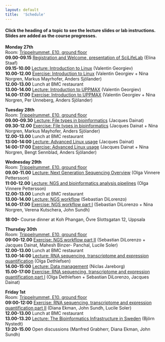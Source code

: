 ```yaml
---
layout: default
title:  'Schedule'
---
```


#### Click the heading of a topic to see the lecture slides or lab instructions. Slides are added as the course progresses.

**Monday 27th**  
Room: [Trippelrummet, E10, ground floor](../common/images/bmc_map.jpg)  
**09.00-09.15** [Registration and Welcome, presentation of SciLifeLab](slides/Staaf_Intro_NGS_data_Ua_VT17_170123.pdf) (Elina Staaf)  
**09.15-10.00** [Lecture: Introduction to Linux](slides/linux-tutorial.pdf) (Valentin Georgiev)  
**10.00-12.00** [Exercise: Introduction to Linux](labs/linux-intro) (Valentin Georgiev + Nina Norgren, Markus Mayrhofer,
Anders Sjölander)  
**12.00-13.00** Lunch at BMC restaurant  
**13.00-14.00** [Lecture: Introduction to UPPMAX](slides/UPPMAX-tutorial.pdf) (Valentin Georgiev)  
**14.00-17.00** [Exercise: Introduction to UPPMAX](labs/uppmax-intro) (Valentin Georgiev + Nina Norgren, Per
Unneberg, Anders Sjölander)  

**Tuesday 28th**  
Room: [Trippelrummet, E10, ground floor](../common/images/bmc_map.jpg)  
**09.00-09.30** [Lecture: File types in bioinformatics](slides/file_types.pdf) (Jacques Dainat)  
**09.30-12.00** [Exercise: File types in bioinformatics](labs/filetypes) (Jacques Dainat + Nina Norgren, Markus
Mayhofer, Anders Sjölander)  
**12.00-13.00** Lunch at BMC restaurant  
**13:00-14:00** [Lecture: Advanced Linux usage](slides/advanced_linux.pdf) (Jacques Dainat)  
**14:00-17:00** [Exercise: Advanced Linux usage](labs/loops_lab) (Jacques Dainat + Nina Norgren, Bengt Sennblad,
Anders Sjölander)  

**Wednesday 29th**  
Room: [Trippelrummet, E10, ground floor](../common/images/bmc_map.jpg)  
**09.00-11.00** [Lecture: Next Generation Sequencing Overview](slides/Sequencing_OVP2017_d.pdf) (Olga Vinnere Pettersson)  
**11:00-12.00** [Lecture: NGS and bioinformatics analysis pipelines](slides/SciLife_Bioinfo_course_may2017_AA.pdf) (Olga Vinnere Pettersson)  
**12.00-13.00** Lunch at BMC restaurant  
**13.00-14.00** [Lecture: NGS workflow](slides/NGS_workflow.pdf) (Sebastian DiLorenzo)  
**14.00-17.00** [Exercise: NGS workflow part I](labs/NGS_workflow) (Sebastian DiLorenzo + Nina Norgren, Verena
Kutschera, John Sundh)  

**18:00-** Course dinner at Koh Phangan, Övre Slottsgatan 12, Uppsala

**Thursday 30th**  
Room: [Trippelrummet, E10, ground floor](../common/images/bmc_map.jpg)  
**09:00-12.00** [Exercise: NGS workflow part II](labs/NGS_workflow) (Sebastian DiLorenzo + Jacques Dainat, Mahesh Binzer-
Panchal, Lucile Soler)  
**12.00-13.00** Lunch at BMC restaurant  
**13.00-14:00** [Lecture: RNA sequencing, transcriptome and expression quantification](slides/rnaseq.pdf) (Olga
Dethlefsen)  
**14.00-15:00** [Lecture: Data management](slides/Data%20Management%20for%20NGS%20course.pdf) (Niclas Jareborg)  
**15.00-17:00** [Exercise: RNA sequencing, transcriptome and expression quantification part I](labs/rnaseq_161129) (Olga
Dethlefsen + Sebastian DiLorenzo, Jacques Dainat)  

**Friday 1st**  
Room: [Trippelrummet, E10, ground floor](../common/images/bmc_map.jpg)  
**09:00-12:00** [Exercise: RNA sequencing, transcriptome and expression quantification part II](labs/rnaseq_161129) (Diana
Ekman, John Sundh, Lucile Soler)  
**12.00-13.00** Lunch at BMC restaurant  
**13.00-13.20** [Lecture: The Bioinformatics Infrastructure in Sweden](slides/Nystedt_NBIS_27_Jan_NGScourse.pdf) (Björn Nystedt)    
**13:20-15.00** Open discussions (Manfred Grabherr, Diana Ekman, John Sundh)  

